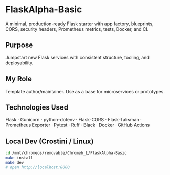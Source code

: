 # FlaskAlpha-Basic

A minimal, production-ready Flask starter with app factory, blueprints, CORS, security headers, Prometheus metrics, tests, Docker, and CI.

## Purpose
Jumpstart new Flask services with consistent structure, tooling, and deployability.

## My Role
Template author/maintainer. Use as a base for microservices or prototypes.

## Technologies Used
Flask · Gunicorn · python-dotenv · Flask-CORS · Flask-Talisman · Prometheus Exporter · Pytest · Ruff · Black · Docker · GitHub Actions

## Local Dev (Crostini / Linux)
```bash
cd /mnt/chromeos/removable/Chromeb_L/FlaskAlpha-Basic
make install
make dev
# open http://localhost:8000

